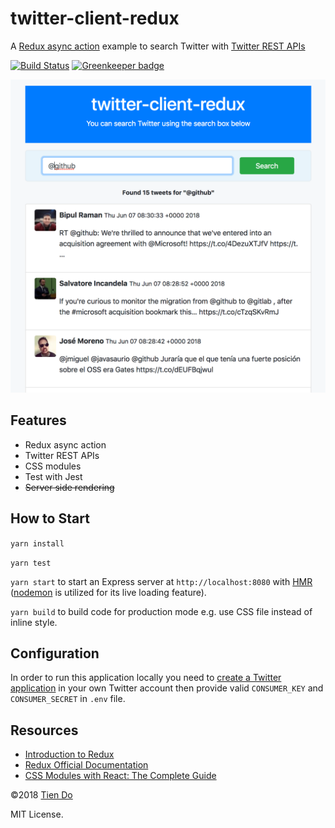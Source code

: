 # twitter-client-redux

A [Redux async action](http://redux.js.org/docs/advanced/AsyncActions.html) example to search Twitter with [Twitter REST APIs](https://dev.twitter.com/rest/public)

[![Build Status](https://travis-ci.com/Tiendq/twitter-client-redux.svg?branch=master)](https://travis-ci.com/Tiendq/twitter-client-redux) [![Greenkeeper badge](https://badges.greenkeeper.io/Tiendq/twitter-client-redux.svg)](https://greenkeeper.io/)

![Demo](./demo.png)

## Features

- Redux async action
- Twitter REST APIs
- CSS modules
- Test with Jest
- ~~Server side rendering~~

## How to Start

`yarn install`

`yarn test`

`yarn start` to start an Express server at `http://localhost:8080` with [HMR](https://webpack.js.org/concepts/hot-module-replacement/) ([nodemon](https://github.com/remy/nodemon) is utilized for its live loading feature).

`yarn build` to build code for production mode e.g. use CSS file instead of inline style.

## Configuration

In order to run this application locally you need to [create a Twitter application](https://apps.twitter.com/app/new) in your own Twitter account then provide valid `CONSUMER_KEY` and `CONSUMER_SECRET` in `.env` file.

## Resources

- [Introduction to Redux](http://devguides.io/redux/)
- [Redux Official Documentation](https://redux.js.org/)
- [CSS Modules with React: The Complete Guide](https://blog.yipl.com.np/css-modules-with-react-the-complete-guide-a98737f79c7c)

&copy;2018 [Tien Do](https://github.com/tiendq)

MIT License.
